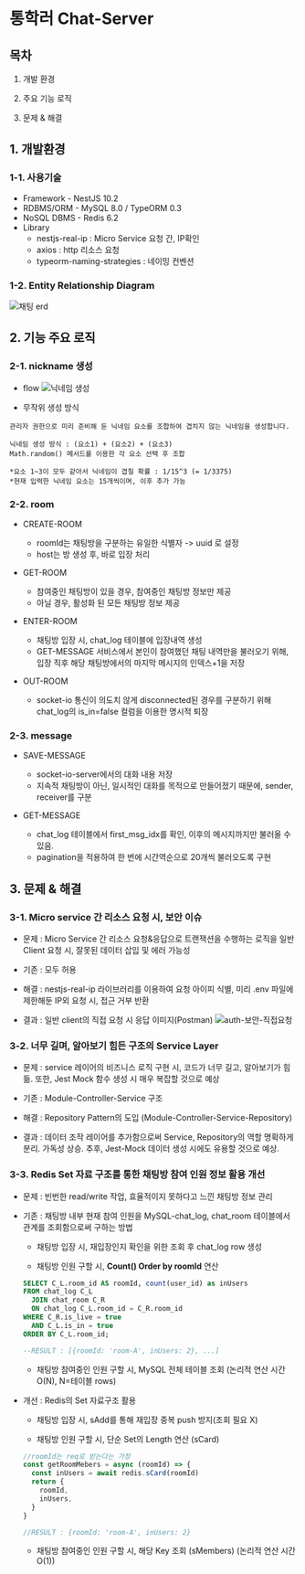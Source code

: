# 통학러 Chat-Server

## 목차

1.  개발 환경

2.  주요 기능 로직

3.  문제 & 해결

## 1. 개발환경

### 1-1. 사용기술

- Framework - NestJS 10.2
- RDBMS/ORM - MySQL 8.0 / TypeORM 0.3
- NoSQL DBMS - Redis 6.2
- Library
  - nestjs-real-ip : Micro Service 요청 간, IP확인
  - axios : http 리소스 요청
  - typeorm-naming-strategies : 네이밍 컨벤션

### 1-2. Entity Relationship Diagram

![채팅 erd](https://github.com/Yonge2/TUKBUS_Server/assets/99579139/f32afdbe-73a2-4157-bb4f-9b2efb492dcb)

## 2. 기능 주요 로직

### 2-1. nickname 생성

- flow
  ![닉네임 생성](https://github.com/Yonge2/TUKBUS_Server/assets/99579139/fa46555d-17e2-4298-8cd8-d3782b74028f)

- 무작위 생성 방식

```
관리자 권한으로 미리 준비해 둔 닉네임 요소를 조합하여 겹치지 않는 닉네임을 생성합니다.

닉네임 생성 방식 : (요소1) + (요소2) + (요소3)
Math.random() 메서드를 이용한 각 요소 선택 후 조합

*요소 1~3이 모두 같아서 닉네임이 겹칠 확률 : 1/15^3 (= 1/3375)
*현재 입력한 닉네임 요소는 15개씩이며, 이후 추가 가능
```

### 2-2. room

- CREATE-ROOM

  - roomId는 채팅방을 구분하는 유일한 식별자 -> uuid 로 설정
  - host는 방 생성 후, 바로 입장 처리

- GET-ROOM

  - 참여중인 채팅방이 있을 경우, 참여중인 채팅방 정보만 제공
  - 아닐 경우, 활성화 된 모든 채팅방 정보 제공

- ENTER-ROOM

  - 채팅방 입장 시, chat_log 테이블에 입장내역 생성
  - GET-MESSAGE 서비스에서 본인이 참여했던 채팅 내역만을 불러오기 위해, 입장 직후 해당 채팅방에서의 마지막 메시지의 인덱스+1을 저장

- OUT-ROOM
  - socket-io 통신이 의도치 않게 disconnected된 경우를 구분하기 위해 chat_log의 is_in=false 컬럼을 이용한 명시적 퇴장

### 2-3. message

- SAVE-MESSAGE

  - socket-io-server에서의 대화 내용 저장
  - 지속적 채팅방이 아닌, 일시적인 대화를 목적으로 만들어졌기 때문에, sender, receiver를 구분

- GET-MESSAGE
  - chat_log 테이블에서 first_msg_idx를 확인, 이후의 메시지까지만 불러올 수 있음.
  - pagination을 적용하여 한 번에 시간역순으로 20개씩 불러오도록 구현

## 3. 문제 & 해결

### 3-1. Micro service 간 리소스 요청 시, 보안 이슈

- 문제 : Micro Service 간 리소스 요청&응답으로 트랜잭션을 수행하는 로직을 일반 Client 요청 시, 잘못된 데이터 삽입 및 에러 가능성

- 기존 : 모두 허용

- 해결 : nestjs-real-ip 라이브러리를 이용하여 요청 아이피 식별, 미리 .env 파일에 제한해둔 IP외 요청 시, 접근 거부 반환

- 결과 : 일반 client의 직접 요청 시 응답 이미지(Postman)
  ![auth-보안-직접요청](https://github.com/Yonge2/TUKBUS_Server/assets/99579139/6cefc63d-2f50-4f22-8f3e-fb6ace3551ba)

### 3-2. 너무 길며, 알아보기 힘든 구조의 Service Layer

- 문제 : service 레이어의 비즈니스 로직 구현 시, 코드가 너무 길고, 알아보기가 힘듦. 또한, Jest Mock 함수 생성 시 매우 복잡할 것으로 예상

- 기존 : Module-Controller-Service 구조

- 해결 : Repository Pattern의 도입 (Module-Controller-Service-Repository)

- 결과 : 데이터 조작 레이어를 추가함으로써 Service, Repository의 역할 명확하게 분리. 가독성 상승. 추후, Jest-Mock 데이터 생성 시에도 유용할 것으로 예상.

### 3-3. Redis Set 자료 구조를 통한 채팅방 참여 인원 정보 활용 개선

- 문제 : 빈번한 read/write 작업, 효율적이지 못하다고 느낀 채팅방 정보 관리

- 기존 : 채팅방 내부 현재 참여 인원을 MySQL-chat_log, chat_room 테이블에서 관계를 조회함으로써 구하는 방법

  - 채팅방 입장 시, 재입장인지 확인을 위한 조회 후 chat_log row 생성

  - 채팅방 인원 구할 시, **Count() Order by roomId** 연산

  ```sql
  SELECT C_L.room_id AS roomId, count(user_id) as inUsers
  FROM chat_log C_L
    JOIN chat_room C_R
    ON chat_log C_L.room_id = C_R.room_id
  WHERE C_R.is_live = true
    AND C_L.is_in = true
  ORDER BY C_L.room_id;

  --RESULT : [{roomId: 'room-A', inUsers: 2}, ...]
  ```

  - 채팅방 참여중인 인원 구할 시, MySQL 전체 테이블 조회 (논리적 연산 시간 O(N), N=테이블 rows)

- 개선 : Redis의 Set 자료구조 활용

  - 채팅방 입장 시, sAdd를 통해 재입장 중복 push 방지(조회 필요 X)

  - 채팅방 인원 구할 시, 단순 Set의 Length 연산 (sCard)

  ```javascript
  //roomId는 req로 받는다는 가정
  const getRoomMebers = async (roomId) => {
    const inUsers = await redis.sCard(roomId)
    return {
      roomId,
      inUsers,
    }
  }

  //RESULT : {roomId: 'room-A', inUsers: 2}
  ```

  - 채팅방 참여중인 인원 구할 시, 해당 Key 조회 (sMembers) (논리적 연산 시간 O(1))
